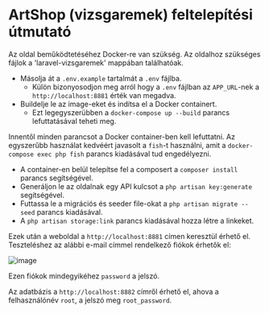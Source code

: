 # ArtShop (vizsgaremek) feltelepítési útmutató
Az oldal beműködtetéséhez Docker-re van szükség. Az oldalhoz szükséges fájlok a 'laravel-vizsgaremek' mappában találhatóak.
- Másolja át a `.env.example` tartalmát a `.env` fájlba.
    - Külön bizonyosodjon meg arról hogy a `.env` fájlban az `APP_URL`-nek a `http://localhost:8881` érték van megadva.
- Buildelje le az image-eket és indítsa el a Docker containert.
    - Ezt legegyszerübben a `docker-compose up --build` parancs lefuttatásával teheti meg.

Innentől minden parancsot a Docker container-ben kell lefuttatni. Az egyszerűbb használat kedvéért javasolt a `fish`-t használni, amit a `docker-compose exec php fish` parancs kiadásával tud engedélyezni.

- A container-en belül telepítse fel a composert a `composer install` parancs segítségével.
- Generáljon le az oldalnak egy API kulcsot a `php artisan key:generate` segítségével.
- Futtassa le a migrációs és seeder file-okat a `php artisan migrate --seed` parancs kiadásával.
- A `php artisan storage:link` parancs kiadásával hozza létre a linkeket.

Ezek után a weboldal a `http://localhost:8881` címen keresztül érhető el. Teszteléshez az alábbi e-mail címmel rendelkező fiókok érhetők el:

![image](https://user-images.githubusercontent.com/90195229/166157541-95015249-d0b3-429a-94f8-836239830778.png)

Ezen fiókok mindegyikéhez `password` a jelszó.

Az adatbázis a `http://localhost:8882` címről érhető el, ahova a felhasználónév `root`, a jelszó meg `root_password`.

